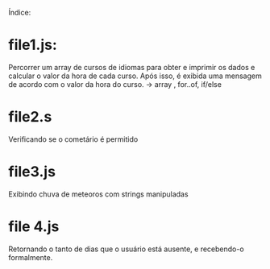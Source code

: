 Índice:

# file1.js:
Percorrer um array de cursos de idiomas para obter e imprimir os dados e calcular o valor da hora de cada curso. Após isso, é exibida uma mensagem de acordo com o valor da hora do curso.
-> array , for..of, if/else

# file2.s
Verificando se o cometário é permitido
# file3.js
Exibindo chuva de meteoros com strings manipuladas

# file 4.js
Retornando o tanto de dias que o usuário está ausente, e recebendo-o formalmente.


